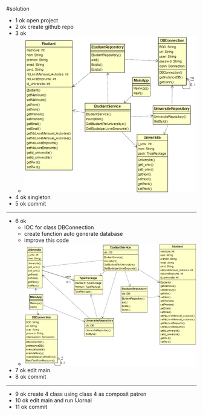 #solution

+ 1 ok open project
+ 2 ok create github repo
+ 3 ok
	+ ![Image of Yaktocat](DD1.png)
+ 4 ok singleton
+ 5 ok commit

----------------------------------------------------------

+ 6 ok
	+ IOC for class DBConnection
	+ create function auto generate database
	+ improve this code
	+ ![Image of Yaktocat](DD2.png)
+ 7 ok edit main
+ 8 ok commit

----------------------------------------------------------

+ 9 ok create 4 class using class 4 as composit patren
+ 10 ok edit main and run IJornal
+ 11 ok commit
